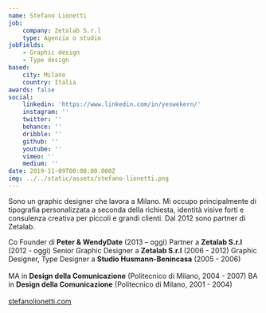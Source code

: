 ```yaml
---
name: Stefano Lionetti
job:
    company: Zetalab S.r.l
    type: Agenzia o studio
jobFields:
    - Graphic design
    - Type design
based:
    city: Milano
    country: Italia
awards: false
social:
    linkedin: 'https://www.linkedin.com/in/yeswekern/'
    instagram: ''
    twitter: ''
    behance: ''
    dribble: ''
    github: ''
    youtube: ''
    vimeo: ''
    medium: ''
date: 2019-11-09T00:00:00.000Z
img: ../../static/assets/stefano-lionetti.png
---
```


Sono un graphic designer che lavora a Milano. Mi occupo principalmente di tipografia personalizzata a seconda della richiesta, identità visive forti e consulenza creativa per piccoli e grandi clienti. Dal 2012 sono partner di Zetalab.

Co Founder di **Peter & WendyDate** (2013 – oggi)
Partner a **Zetalab S.r.l** (2012 - oggi)
Senior Graphic Designer a **Zetalab S.r.l** (2006 - 2012)
Graphic Designer, Type Designer a **Studio Husmann-Benincasa** (2005 - 2006)<br/><br/>
MA in **Design della Comunicazione** (Politecnico di Milano, 2004 - 2007)
BA in **Design della Comunicazione** (Politecnico di Milano, 2001 - 2004)<br/><br/>
[stefanolionetti.com](http://www.yeswekern.it/temporary/)
